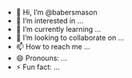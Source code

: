 - 👋 Hi, I’m @babersmason
- 👀 I’m interested in ...
- 🌱 I’m currently learning ...
- 💞️ I’m looking to collaborate on ...
- 📫 How to reach me ...
- 😄 Pronouns: ...
- ⚡ Fun fact: ...

<!---
babersmason/babersmason is a ✨ special ✨ repository because its `README.md` (this file) appears on your GitHub profile.
You can click the Preview link to take a look at your changes.
--->
